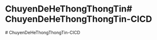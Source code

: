 # ChuyenDeHeThongThongTin#   C h u y e n D e H e T h o n g T h o n g T i n - C I C D  
 #   C h u y e n D e H e T h o n g T h o n g T i n - C I C D  
 